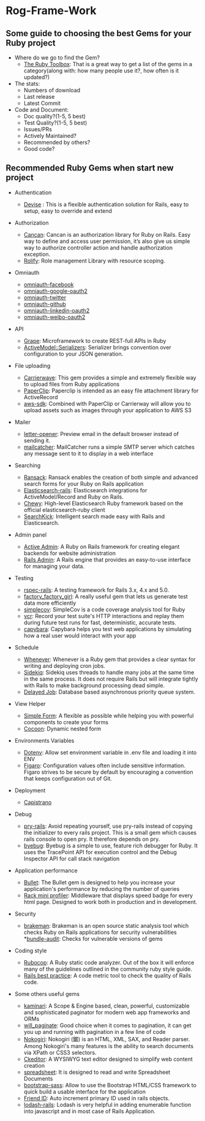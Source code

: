 # Rog-Frame-Work
## Some guide to choosing the best Gems for your Ruby project

  * Where do we go to find the Gem?
    * [The Ruby Toolbox](): That is a great way to get a list of the gems in a category(along with: how  many people use it?, how often is it updated?)
  * The stats:
    * Numbers of download
    * Last release
    * Latest Commit
  * Code and Document:
    * Doc quality?(1-5, 5 best)
    * Test Quality?(1-5, 5 best)
    * Issues/PRs
    * Actively Maintained?
    * Recommended by others?
    * Good code?

## Recommended Ruby Gems when start new project
  * Authentication
    * [Devise](https://github.com/plataformatec/devise) : This is a flexible authentication solution for Rails, easy to setup, easy to override and extend

  * Authorization
    * [Cancan](https://github.com/CanCanCommunity/cancancan): Cancan is an authorization library for Ruby on Rails. Easy way to define and access user permission, it’s also give us simple way to authorize controller action and handle authorization exception.
    * [Rolify](https://github.com/RolifyCommunity/rolify): Role management Library with resource scoping.


  * Omniauth
    * [omniauth-facebook](https://github.com/mkdynamic/omniauth-facebook)
    * [omniauth-google-oauth2](https://github.com/zquestz/omniauth-google-oauth2)
    * [omniauth-twitter](https://github.com/arunagw/omniauth-twitter)
    * [omniauth-github](https://github.com/omniauth/omniauth-github)
    * [omniauth-linkedin-oauth2](https://github.com/decioferreira/omniauth-linkedin-oauth2)
    * [omniauth-weibo-oauth2](https://github.com/beenhero/omniauth-weibo-oauth2)

  * API
    * [Grape](https://github.com/ruby-grape/grape): Microframework to create REST-full APIs in Ruby
    * [ActiveModel::Serializers](https://github.com/rails-api/active_model_serializers): Serializer brings convention over configuration to your JSON generation.

  * File uploading
    * [Carrierwave](https://github.com/carrierwaveuploader/carrierwave): This gem provides a simple and extremely flexible way to upload files from Ruby applications
    * [PaperClip](https://github.com/thoughtbot/paperclip): Paperclip is intended as an easy file attachment library for ActiveRecord
    * [aws-sdk](https://github.com/aws/aws-sdk-ruby): Combined with PaperClip or Carrierway will allow you to upload assets such as images through your application to AWS S3

  * Mailer
      * [letter-opener](https://github.com/ryanb/letter_opener): Preview email in the default browser instead of sending it.
      * [mailcatcher](https://github.com/sj26/mailcatcher): MailCatcher runs a simple SMTP server which catches any message sent to it to display in a web interface

  * Searching
    * [Ransack](https://github.com/activerecord-hackery/ransack): Ransack enables the creation of both simple and advanced search forms for your Ruby on Rails application
    * [Elasticsearch-rails](https://github.com/elastic/elasticsearch-rails): Elasticsearch integrations for ActiveModel/Record and Ruby on Rails.
    * [Chewy](https://github.com/toptal/chewy): High-level Elasticsearch Ruby framework based on the official elasticsearch-ruby client
    * [SearchKick](https://github.com/ankane/searchkick): Intelligent search made easy with Rails and Elasticsearch.

  * Admin panel
    * [Active Admin](https://github.com/activeadmin/activeadmin): A Ruby on Rails framework for creating elegant backends for website administration
    * [Rails Admin](https://github.com/sferik/rails_admin): A Rails engine that provides an easy-to-use interface for managing your data.

  * Testing
    * [rspec-rails](https://github.com/rspec/rspec-rails): A testing framework for Rails 3.x, 4.x and 5.0.
    * [factory_factory_girl](https://github.com/st0012/factory_factory_girl): A really useful gem that lets us generate test data more efficiently
    * [simplecov](https://github.com/colszowka/simplecov): SimpleCov is a code coverage analysis tool for Ruby
    * [vcr](https://github.com/vcr/vcr): Record your test suite's HTTP interactions and replay them during future test runs for fast, deterministic, accurate tests.
    * [capybara](https://github.com/teamcapybara/capybara): Capybara helps you test web applications by simulating how a real user would interact with your app

  * Schedule
    * [Whenever](https://github.com/javan/whenever): Whenever is a Ruby gem that provides a clear syntax for writing and deploying cron jobs.
    * [Sidekiq](https://github.com/mperham/sidekiq): Sidekiq uses threads to handle many jobs at the same time in the same process. It does not require Rails but will integrate tightly with Rails to make background processing dead simple.
    * [Delayed Job](https://github.com/collectiveidea/delayed_job): Database based asynchronous priority queue system.

  * View Helper
    * [Simple Form](https://github.com/plataformatec/simple_form):  A flexible as possible while helping you with powerful components to create your forms
    * [Cocoon](https://github.com/nathanvda/cocoon): Dynamic nested form

  * Environments Variables
    * [Dotenv](https://github.com/bkeepers/dotenv): Allow set environment variable in .env file and loading it into ENV
    * [Figaro](https://github.com/laserlemon/figaro): Configuration values often include sensitive information. Figaro strives to be secure       by default by encouraging a convention that keeps configuration out of Git.

  * Deployment
    * [Capistrano](https://github.com/capistrano/rails)

  * Debug
    * [pry-rails](https://github.com/rweng/pry-rails): Avoid repeating yourself, use pry-rails instead of copying the initializer to every rails project. This is a small gem which causes rails console to open pry. It therefore depends on pry.
    * [byebug](https://github.com/deivid-rodriguez/byebug): Byebug is a simple to use, feature rich debugger for Ruby. It uses the TracePoint API for execution control and the Debug Inspector API for call stack navigation

  * Application performance
    * [Bullet](https://github.com/flyerhzm/bullet): The Bullet gem is designed to help you increase your application's performance by reducing the number of queries
    * [Rack mini profiler](https://github.com/MiniProfiler/rack-mini-profiler): Middleware that displays speed badge for every html page. Designed to work both in production and in development.

  * Security
    * [brakeman](https://github.com/presidentbeef/brakeman): Brakeman is an open source static analysis tool which checks Ruby on Rails applications for security vulnerabilities
    *[bundle-audit](https://github.com/rubysec/bundler-audit): Checks for vulnerable versions of gems

  * Coding style
    * [Rubocop](https://github.com/bbatsov/rubocop): A Ruby static code analyzer. Out of the box it will enforce many of the guidelines outlined in the community ruby style guide.
    * [Rails best practice](https://github.com/flyerhzm/rails_best_practices): A code metric tool to check the quality of Rails code.

  * Some others useful gems
    * [kaminari](https://github.com/kaminari/kaminari): A Scope & Engine based, clean, powerful, customizable and sophisticated paginator for modern web app frameworks and ORMs
    * [will_paginate](https://github.com/mislav/will_paginate): Good choice when it comes to pagination, it can get you up and running with pagination in a few line of code
    * [Nokogiri](https://github.com/sparklemotion/nokogiri): Nokogiri (鋸) is an HTML, XML, SAX, and Reader parser. Among Nokogiri's many features is the ability to search documents via XPath or CSS3 selectors.
    * [Ckeditor](https://github.com/galetahub/ckeditor): A WYSIWYG text editor designed to simplify web content creation
    * [spreadsheet](https://github.com/zdavatz/spreadsheet): It is designed to read and write Spreadsheet Documents
    * [bootstrap-sass](https://github.com/twbs/bootstrap-sass): Allow to use the Bootstrap HTML/CSS framework to quick build a usable interface for the application
    * [Friend ID](https://github.com/norman/friendly_id): Auto increment primary ID used in rails objects.
    * [lodash-rails](https://github.com/rh/lodash-rails): Lodash is very helpful in adding enumerable function into javascript and in most case of Rails Application.
